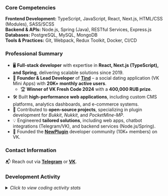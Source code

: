 ### **Core Competencies**  
**Frontend Development:** TypeScript, JavaScript, React, Next.js, HTML/CSS (Modules), SASS/SCSS  
**Backend & APIs:** Node.js, Spring (Java), RESTful Services, Express.js  
**Databases:** PostgreSQL, MySQL, MongoDB  
**Tools & Practices:** Git, Webpack, Redux Toolkit, Docker, CI/CD  

### **Professional Summary**  
- 🖥️ **Full-stack developer** with expertise in **React, Next.js (TypeScript), and Spring**, delivering scalable solutions since 2019.  
- 🚀 **Founder & Lead Developer** of **[Tind](https://vk.com/tindapp)** – a social dating application (VK Mini Apps) with **20K+ monthly active users**.  
  - 🏆 **Winner of VK Fresh Code 2024** with a **400,000 RUB prize**.  
- 🛠️ Built **high-performance web applications**, including custom CMS platforms, analytics dashboards, and e-commerce systems.  
- 🔌 Contributed to **open-source projects**, specializing in plugin development for *Bukkit*, *Nukkit*, and *PocketMine-MP*.  
- 💡 Engineered **tailored solutions**, including web apps, chatbot integrations (Telegram/VK), and backend services (Node.js/Spring).  
- 📢 Founded the **[NewPlugin](https://vk.com/newplugin)** developer community (10K+ members) on VK.  

### **Contact Information**  
📬 Reach out via **[Telegram](https://t.me/blusterysasha)** or **[VK](https://vk.me/blusterysasha)**.  

### **Development Activity**  
<details>
  <summary><i>Click to view coding activity stats</i></summary>
  <blockquote>
    <img src="https://github-readme-stats.vercel.app/api/wakatime?username=BlusteryS&layout=compact&theme=react" width="45%" alt="Coding Activity">
  </blockquote>
</details>
